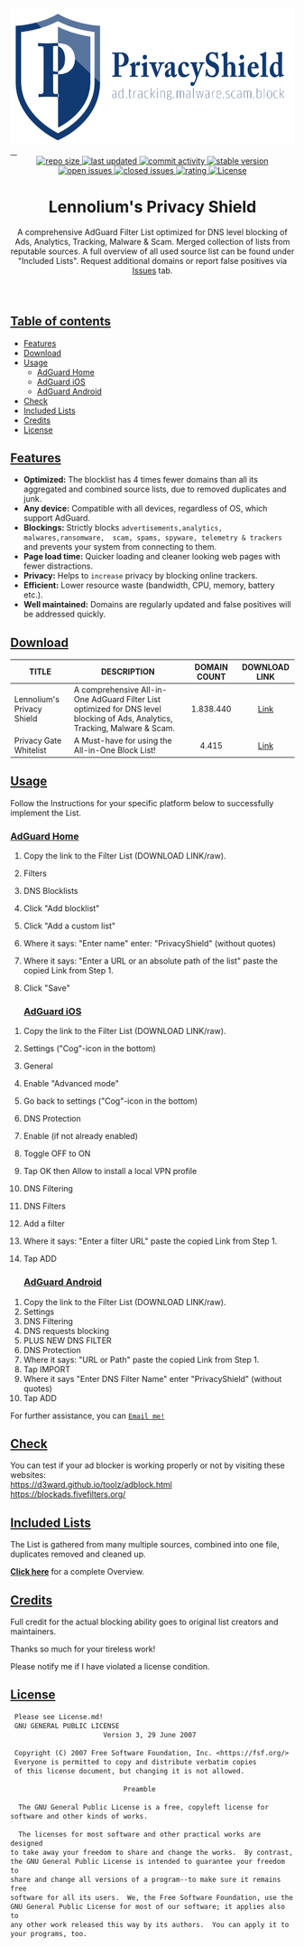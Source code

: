 <div align="center">  
 <a href="#" > 
  <img width="600" height="243" src="https://github.com/Lennolium/PrivacyShield/raw/main/Logo.png" alt="logo" />
</div>
&nbsp;
&nbsp;

<div align="center"> 
  <a href="#" > 
    <img src="https://img.shields.io/github/repo-size/Lennolium/PrivacyShield?label=Repo%20Size&color=orange" alt="repo size" >
  <a/>  
   <a href="https://github.com/Lennolium/PrivacyShield/branches" > 
    <img src="https://img.shields.io/github/last-commit/Lennolium/PrivacyShield?label=Last%20Updated&color=green" alt="last updated" >
    <a/>
   <a href="https://github.com/Lennolium/PrivacyShield/commits/master" > 
    <img src="https://img.shields.io/github/commit-activity/m/Lennolium/PrivacyShield?label=Commit%20Activity" alt="commit activity" >
     <a/>
  <a href="https://github.com/Lennolium/PrivacyShield#download" > 
    <img src="https://img.shields.io/badge/Version-1.0.0-brightgreen" alt="stable version" >
  <a/>   
     <br>
  <a href="https://github.com/Lennolium/PrivacyShield/issues" > 
    <img src="https://img.shields.io/github/issues-raw/Lennolium/PrivacyShield?label=Open%20Issues&color=critical" alt="open issues" >
  <a/>
  <a href="https://github.com/Lennolium/PrivacyShield/issues?q=is%3Aissue+is%3Aclosed" > 
    <img src="https://img.shields.io/github/issues-closed-raw/Lennolium/PrivacyShield?label=Closed%20Issues&color=inactive" alt="closed issues" >
  <a/>  
     <a href="https://tinyurl.com/opinionoffriends" > 
    <img src="https://img.shields.io/badge/Rating-★★★★★-yellow" alt="rating" >
  <a/>
  <a href="https://github.com/Lennolium/PrivacyShield/blob/master/LICENSE" > 
    <img src="https://img.shields.io/github/license/Lennolium/PrivacyShield?label=License&color=blueviolet" alt="License" >
  <a/>
</div>

<div align="center">
  <h1>Lennolium's Privacy Shield</h1> 
</div>

</div>
<div align="center">
A comprehensive AdGuard Filter List optimized for DNS level blocking of Ads, Analytics, Tracking, Malware &amp; Scam. Merged collection of lists from reputable sources. A full overview of all used source list can be found under "Included Lists". Request additional domains or report false positives via <a href="https://github.com/Lennolium/PrivacyShield/issues">Issues</a> tab.
</div>

<div align="center">
  <h3>
    </div>       
&nbsp;
    
## <ins>Table of contents</ins>
- [Features](#features)
- [Download](#download)
- [Usage](#usage)
  - [AdGuard Home](#adguard-home)
  - [AdGuard iOS](#adguard-ios)
  - [AdGuard Android](#adguard-android)
- [Check](#check)
- [Included Lists](#included-lists)
- [Credits](#credits)
- [License](#license)

## <ins>Features</ins>
- __Optimized:__ The blocklist has 4 times fewer domains than all its aggregated and combined source lists, due to removed duplicates and junk.
- __Any device:__ Compatible with all devices, regardless of OS, which support AdGuard.
- __Blockings:__ Strictly blocks `advertisements,analytics, malwares,ransomware,  scam, spams, spyware, telemetry & trackers` and prevents your system from connecting to them.
- __Page load time:__ Quicker loading and cleaner looking web pages with fewer distractions.
- __Privacy:__ Helps to `increase` privacy by blocking online trackers.
- __Efficient:__ Lower resource waste (bandwidth, CPU, memory, battery etc.).
- __Well maintained:__ Domains are regularly updated and false positives will be addressed quickly. 

## <ins>Download</ins>
| TITLE   | DESCRIPTION                  | DOMAIN COUNT                                                                                                                      | DOWNLOAD LINK                                                                                    |
| --- | ---------------------- |:--------------------------------------------------------------------------------------------------------------------------------:|:------------------------------------------------------------------------------------------------:|
| Lennolium's Privacy Shield  | A comprehensive All-in-One AdGuard Filter List optimized for DNS level blocking of Ads, Analytics, Tracking, Malware &amp; Scam.          | 1.838.440   | [Link](https://raw.githubusercontent.com/Lennolium/PrivacyShield/master/PrivacyShield.txt)       | 
| Privacy Gate Whitelist | A Must-have for using the All-in-One Block List!          | 4.415   | [Link](https://raw.githubusercontent.com/Lennolium/PrivacyShield/main/PrivacyGate-Whitelist.txt)       | 
  
  
## <ins>Usage</ins>
Follow the Instructions for your specific platform below to successfully implement the List.
  
  
  ### <ins>AdGuard Home</ins>
<!-- -->
1. Copy the link to the Filter List (DOWNLOAD LINK/raw).
2. Filters
3. DNS Blocklists
4. Click "Add blocklist"
5. Click "Add a custom list"
6. Where it says: "Enter name" enter: "PrivacyShield" (without quotes)
7. Where it says: "Enter a URL or an absolute path of the list" paste the copied Link from Step 1.
8. Click "Save"
  
  
    ### <ins>AdGuard iOS</ins>
<!-- -->
1. Copy the link to the Filter List (DOWNLOAD LINK/raw).
2. Settings ("Cog"-icon in the bottom)
3. General
4. Enable "Advanced mode"
5. Go back to settings ("Cog"-icon in the bottom)
6. DNS Protection
7. Enable (if not already enabled)
8. Toggle OFF to ON
9. Tap OK then Allow to install a local VPN profile
10. DNS Filtering
11. DNS Filters
12. Add a filter
13. Where it says: "Enter a filter URL" paste the copied Link from Step 1.
14. Tap ADD
  
   
  
    ### <ins>AdGuard Android</ins>
<!-- -->
1. Copy the link to the Filter List (DOWNLOAD LINK/raw).
2. Settings
3. DNS Filtering
4. DNS requests blocking
5. PLUS NEW DNS FILTER
6. DNS Protection
7. Where it says: "URL or Path" paste the copied Link from Step 1.
8. Tap IMPORT
9. Where it says "Enter DNS Filter Name" enter "PrivacyShield" (without quotes)
10. Tap ADD
  
For further assistance, you can [`Email me!`](mailto:lennart-haack@mail.de?subject=Question%20regarding%20your%20AdGuard%20Filter%20List)  

## <ins>Check</ins>
You can test if your ad blocker is working properly or not by visiting these websites:       
https://d3ward.github.io/toolz/adblock.html           
https://blockads.fivefilters.org/                         
 
## <ins>Included Lists</ins>
The List is gathered from many multiple sources, combined into one file, duplicates removed and cleaned up.

[**Click here**](https://github.com/Lennolium/PrivacyShield/blob/64a7c6f0a6a1859bb0e197290128213182a71a97/IncludedLists.md) for a complete Overview.
  


  
## <ins>Credits</ins>
Full credit for the actual blocking ability goes to original list creators and maintainers.

Thanks so much for your tireless work! 
  
  
Please notify me if I have violated a license condition.
     
## <ins>License</ins>     
```
 Please see License.md! 
 GNU GENERAL PUBLIC LICENSE
                       Version 3, 29 June 2007

 Copyright (C) 2007 Free Software Foundation, Inc. <https://fsf.org/>
 Everyone is permitted to copy and distribute verbatim copies
 of this license document, but changing it is not allowed.

                            Preamble

  The GNU General Public License is a free, copyleft license for
software and other kinds of works.

  The licenses for most software and other practical works are designed
to take away your freedom to share and change the works.  By contrast,
the GNU General Public License is intended to guarantee your freedom to
share and change all versions of a program--to make sure it remains free
software for all its users.  We, the Free Software Foundation, use the
GNU General Public License for most of our software; it applies also to
any other work released this way by its authors.  You can apply it to
your programs, too.
```
